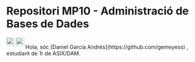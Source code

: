 # Repositori MP10 - Administració de Bases de Dades
<a href="https://twitter.com/gemeyess">
  <img align="left" alt="gemeyess | Twitter" width="22px" src="https://raw.githubusercontent.com/peterthehan/peterthehan/master/assets/twitter.svg" />
</a>
<a href="https://open.spotify.com/user/7pi1ypu6svuyzxycvp6hoszqi">
  <img align="left" alt="Abhishek's Spotify" width="22px" src="https://raw.githubusercontent.com/peterthehan/peterthehan/master/assets/spotify.svg" />
</a>
<br />
Hola, sóc [Daniel Garcia Andrés](https://github.com/gemeyess) , estudiant de 1r de ASIX/DAM.
